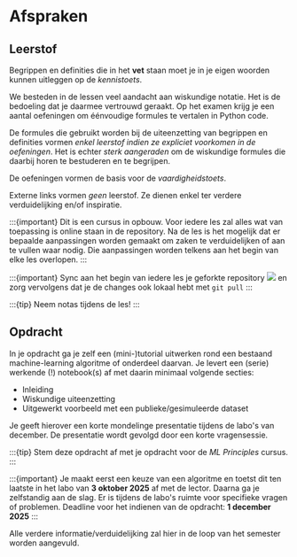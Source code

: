 # Afspraken

## Leerstof
Begrippen en definities die in het **vet** staan moet je in je eigen woorden kunnen uitleggen op de _kennistoets_.  
  
We besteden in de lessen veel aandacht aan wiskundige notatie. Het is de bedoeling dat je daarmee vertrouwd geraakt.
Op het examen krijg je een aantal oefeningen om éénvoudige formules te vertalen in Python code.  
  
De formules die gebruikt worden bij de uiteenzetting van begrippen en definities vormen _enkel leerstof indien ze expliciet voorkomen in de oefeningen_. Het is echter _sterk aangeraden_ om de wiskundige formules die daarbij horen te bestuderen en te begrijpen.  
  
De oefeningen vormen de basis voor de _vaardigheidstoets_.  
  
Externe links vormen _geen_ leerstof. Ze dienen enkel ter verdere verduidelijking en/of inspiratie.

:::{important}
Dit is een cursus in opbouw. Voor iedere les zal alles wat van toepassing is online staan in de repository.
Na de les is het mogelijk dat er bepaalde aanpassingen worden gemaakt om zaken te verduidelijken of aan te vullen waar nodig.
Die aanpassingen worden telkens aan het begin van elke les overlopen.
:::
  
:::{important}
Sync aan het begin van iedere les je geforkte repository
![](../../img/fork_sync.png)
en zorg vervolgens dat je de changes ook lokaal hebt met `git pull` 
:::

:::{tip}
Neem notas tijdens de les!
:::

## Opdracht
In je opdracht ga je zelf een (mini-)tutorial uitwerken rond een bestaand machine-learning algoritme of onderdeel daarvan.
Je levert een (serie) werkende (!) notebook(s) af met daarin minimaal volgende secties:
- Inleiding
- Wiskundige uiteenzetting
- Uitgewerkt voorbeeld met een publieke/gesimuleerde dataset
  
Je geeft hierover een korte mondelinge presentatie tijdens de labo's van december. De presentatie wordt gevolgd door een korte vragensessie.
  
:::{tip}
Stem deze opdracht af met je opdracht voor de _ML Principles_ cursus.
:::

:::{important}
Je maakt eerst een keuze van een algoritme en toetst dit ten laatste in het labo van **3 oktober 2025** af met de lector.
Daarna ga je zelfstandig aan de slag. Er is tijdens de labo's ruimte voor specifieke vragen of problemen.
Deadline voor het indienen van de opdracht: **1 december 2025**
:::

Alle verdere informatie/verduidelijking zal hier in de loop van het semester worden aangevuld.
